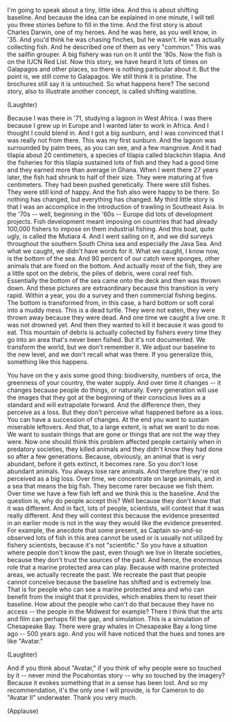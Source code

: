 
I&#39;m going to speak
about a tiny, little idea.
And this is about shifting baseline.
And because the idea can be explained in one minute,
I will tell you three stories before
to fill in the time.
And the first story
is about Charles Darwin, one of my heroes.
And he was here, as you well know, in &#39;35.
And you&#39;d think he was chasing finches,
but he wasn&#39;t.
He was actually collecting fish.
And he described one of them
as very &quot;common.&quot;
This was the sailfin grouper.
A big fishery was run on it
until the &#39;80s.
Now the fish is on the IUCN Red List.
Now this story,
we have heard it lots of times
on Galapagos and other places,
so there is nothing particular about it.
But the point is, we still come to Galapagos.
We still think it is pristine.
The brochures still say
it is untouched.
So what happens here?
The second story, also to illustrate another concept,
is called shifting waistline.

(Laughter)

Because I was there in &#39;71,
studying a lagoon in West Africa.
I was there because I grew up in Europe
and I wanted later to work in Africa.
And I thought I could blend in.
And I got a big sunburn,
and I was convinced that I was really not from there.
This was my first sunburn.
And the lagoon
was surrounded by palm trees,
as you can see, and a few mangrove.
And it had tilapia
about 20 centimeters,
a species of tilapia called blackchin tilapia.
And the fisheries for this tilapia
sustained lots of fish and they had a good time
and they earned more than average
in Ghana.
When I went there 27 years later,
the fish had shrunk to half of their size.
They were maturing at five centimeters.
They had been pushed genetically.
There were still fishes.
They were still kind of happy.
And the fish also were happy to be there.
So nothing has changed,
but everything has changed.
My third little story
is that I was an accomplice
in the introduction of trawling
in Southeast Asia.
In the &#39;70s -- well, beginning in the &#39;60s --
Europe did lots of development projects.
Fish development
meant imposing on countries
that had already 100,000 fishers
to impose on them industrial fishing.
And this boat, quite ugly,
is called the Mutiara 4.
And I went sailing on it,
and we did surveys
throughout the southern South China sea
and especially the Java Sea.
And what we caught,
we didn&#39;t have words for it.
What we caught, I know now,
is the bottom of the sea.
And 90 percent of our catch
were sponges,
other animals that are fixed on the bottom.
And actually most of the fish,
they are a little spot on the debris,
the piles of debris, were coral reef fish.
Essentially the bottom of the sea came onto the deck
and then was thrown down.
And these pictures are extraordinary
because this transition is very rapid.
Within a year, you do a survey
and then commercial fishing begins.
The bottom is transformed
from, in this case, a hard bottom or soft coral
into a muddy mess.
This is a dead turtle.
They were not eaten, they were thrown away because they were dead.
And one time we caught a live one.
It was not drowned yet.
And then they wanted to kill it because it was good to eat.
This mountain of debris
is actually collected by fishers
every time they go
into an area that&#39;s never been fished.
But it&#39;s not documented.
We transform the world,
but we don&#39;t remember it.
We adjust our baseline
to the new level,
and we don&#39;t recall what was there.
If you generalize this,
something like this happens.

You have on the y axis some good thing:
biodiversity, numbers of orca,
the greenness of your country, the water supply.
And over time it changes --
it changes
because people do things, or naturally.
Every generation
will use the images
that they got at the beginning of their conscious lives
as a standard
and will extrapolate forward.
And the difference then,
they perceive as a loss.
But they don&#39;t perceive what happened before as a loss.
You can have a succession of changes.
At the end you want to sustain
miserable leftovers.
And that, to a large extent, is what we want to do now.
We want to sustain things that are gone
or things that are not the way they were.
Now one should think
this problem affected people
certainly when in predatory societies,
they killed animals
and they didn&#39;t know they had done so
after a few generations.
Because, obviously,
an animal that is very abundant,
before it gets extinct,
it becomes rare.
So you don&#39;t lose abundant animals.
You always lose rare animals.
And therefore they&#39;re not perceived
as a big loss.
Over time,
we concentrate on large animals,
and in a sea that means the big fish.
They become rarer because we fish them.
Over time we have a few fish left
and we think this is the baseline.
And the question is,
why do people accept this?
Well because they don&#39;t know that it was different.
And in fact, lots of people, scientists,
will contest that it was really different.
And they will contest this
because the evidence
presented in an earlier mode
is not in the way
they would like the evidence presented.
For example,
the anecdote that some present,
as Captain so-and-so
observed lots of fish in this area
cannot be used
or is usually not utilized by fishery scientists,
because it&#39;s not &quot;scientific.&quot;
So you have a situation
where people don&#39;t know the past,
even though we live in literate societies,
because they don&#39;t trust
the sources of the past.
And hence, the enormous role
that a marine protected area can play.
Because with marine protected areas,
we actually recreate the past.
We recreate the past that people cannot conceive
because the baseline has shifted
and is extremely low.
That is for people
who can see a marine protected area
and who can benefit
from the insight that it provides,
which enables them to reset their baseline.
How about the people who can&#39;t do that
because they have no access --
the people in the Midwest for example?
There I think
that the arts and film
can perhaps fill the gap,
and simulation.
This is a simulation of Chesapeake Bay.
There were gray whales in Chesapeake Bay a long time ago --
500 years ago.
And you will have noticed that the hues and tones
are like &quot;Avatar.&quot;

(Laughter)

And if you think about &quot;Avatar,&quot;
if you think of why people were so touched by it --
never mind the Pocahontas story --
why so touched by the imagery?
Because it evokes something
that in a sense has been lost.
And so my recommendation,
it&#39;s the only one I will provide,
is for Cameron to do &quot;Avatar II&quot; underwater.
Thank you very much.

(Applause)

